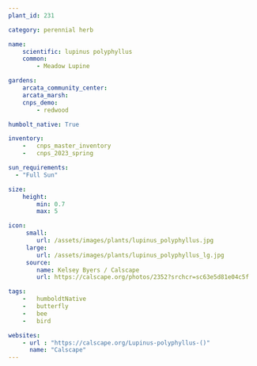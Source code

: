 ```yaml
---
plant_id: 231 

category: perennial herb

name: 
    scientific: lupinus polyphyllus 
    common: 
        - Meadow Lupine 

gardens:
    arcata_community_center:
    arcata_marsh:
    cnps_demo: 
        - redwood

humbolt_native: True

inventory: 
    -   cnps_master_inventory
    -   cnps_2023_spring

sun_requirements:
  - "Full Sun"

size:
    height: 
        min: 0.7 
        max: 5

icon: 
     small: 
        url: /assets/images/plants/lupinus_polyphyllus.jpg
     large: 
        url: /assets/images/plants/lupinus_polyphyllus_lg.jpg
     source: 
        name: Kelsey Byers / Calscape
        url: https://calscape.org/photos/2352?srchcr=sc63e5d81e04c5f

tags: 
    -   humboldtNative
    -   butterfly 
    -   bee
    -   bird

websites:
    - url : "https://calscape.org/Lupinus-polyphyllus-()"
      name: "Calscape"
---
```

